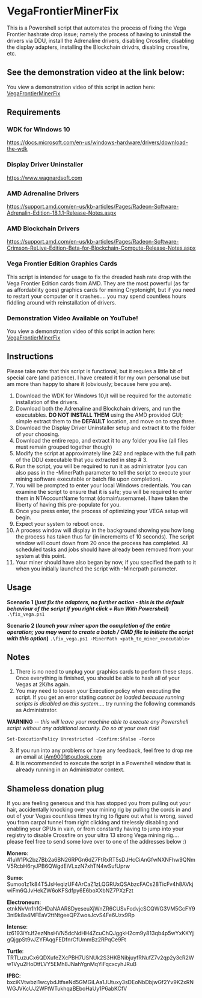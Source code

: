 # VegaFrontierMinerFix
This is a Powershell script that automates the process of fixing the Vega Frontier hashrate drop issue; namely the process of having to uninstall the drivers via DDU, install the Adrenaline drivers, disabling Crossfire, disabling the display adapters, installing the Blockchain drivdrs, disabling crossfire, etc.

## See the demonstration video at the link below:
You view a demonstration video of this script in action here: [VegaFrontierMinerFix](https://ipbc.io/archive/2686/QmaV8RgjDot61Fcn1RUh4b3MBapH91P1nSWt4VcAUa9YEy "Vega Frontier Miner Fix!")


## Requirements

### WDK for WIndows 10

<https://docs.microsoft.com/en-us/windows-hardware/drivers/download-the-wdk>

### Display Driver Uninstaller

<https://www.wagnardsoft.com>

### AMD Adrenaline Drivers

<https://support.amd.com/en-us/kb-articles/Pages/Radeon-Software-Adrenalin-Edition-18.1.1-Release-Notes.aspx>

### AMD Blockchain Drivers
<https://support.amd.com/en-us/kb-articles/Pages/Radeon-Software-Crimson-ReLive-Edition-Beta-for-Blockchain-Compute-Release-Notes.aspx>

### Vega Frontier Edition Graphics Cards
This script is intended for usage to fix the dreaded hash rate drop with the Vega Frontier Edition cards from AMD.  They are the most powerful (as far as affordability goes) graphics cards for mining Cryptonight, but if you need to restart your computer or it crashes.... you may spend countless hours fiddling around with reinstallation of drivers.

### Demonstration Video Available on YouTube!
You view a demonstration video of this script in action here: [VegaFrontierMinerFix](https://www.youtube.com/watch?v=j9AGUGSHTs8 "Vega Frontier Miner Fix!")

## Instructions
Please take note that this script is functional, but it requies a little bit of special care (and patience).  I have created it for my own personal use but am more than happy to share it (obviously; because here you are).

1. Download the WDK for Windows 10,it will be required for the automatic installation of the drivers.
2. Download both the Adrenaline and Blockchain drivers, and run the executables.  **DO NOT INSTALL THEM** using the AMD provided GUI; simple extract them to the **DEFAULT** location, and move on to step three.
3. Download the Display Driver Uninstaller setup and extract it to the folder of your choosing.
4. Download the entire repo, and extract it to any folder you like (all files must remain grouped together though)
5. Modify the script at approximately line 242 and replace with the full path of the DDU executable that you extracted in step # 3.
6. Run the script, you will be required to run it as administrator (you can also pass in the -MinerPath parameter to tell the script to execute your mining software executable or batch file upon completion).
7. You will be prompted to enter your local Windows credentials.  You can examine the script to ensure that it is safe; you will be required to enter them in NTAccountName format (domain\username).  I have taken the liberty of having this pre-populate for you.
8. Once you press enter, the process of optimizing your VEGA setup will begin.
9. Expect your system to reboot once.
10.  A process window will display in the background showing you how long the process has taken thus far (in increments of 10 seconds).  The script window will count down from 20 once the process has completed.  All scheduled tasks and jobs should have already been removed from your system at this point.
11.  Your miner should have also began by now, if you specified the path to it when you initially launched the script with -Minerpath parameter.

## Usage
**Scenario 1 (*just fix the adapters, no further action - this is the default behaviour of the script if you right click + Run With Powershell*)**
`.\fix_vega.ps1`

**Scenario 2 (*launch your miner upon the completion of the entire operation; you may want to create a batch / CMD file to initiate the script with this option*)**
`.\fix_vega.ps1 -MinerPath <path_to_miner_executable>`


## Notes
1. There is no need to unplug your graphics cards to perform these steps.  Once everything is finished, you should be able to hash all of your Vegas at 2K/hs again.
2. You may need to loosen your Execution policy when executing the script.  If you get an error stating *cannot be loaded because running scripts
is disabled on this system*.... try running the following commands as Administrator. 

 **WARNING** *-- this will leave your machine able to execute any Powershell script without any additional security.  Do so at your own risk!*  

 `Set-ExecutionPolicy Unrestricted -Confirm:$false -Force`

 3. If you run into any problems or have any feedback, feel free to drop me an email at [iAm9001@outlook.com](mailto:iAm9001@outlook.com "iAm9001@outlook.com")
 4. It is recommended to execute the script in a Powershell window that is already running in an Administrator context.

## Shameless donation plug
If you are feeling generous and this has stopped you from pulling out your hair, accidentally knocking over your mining rig by pulling the cords in and out of your Vegas countless times trying to figure out what is wrong, saved you from carpal tunnel from right clicking and tirelessly disabling and enabling your GPUs in vain, or from constantly having to jump into your registry to disable Crossfire on your ultra 13 strong Vega mining rig.... please feel free to send some love over to one of the addresses below :)

**Monero**: 41uW1Pk2bz7Bb2a6BN26RPGn6dZ7FtRxRT5sDJHcCiAnGfwNXNFhw9QNmV5RcbH6ryJPB6QWgdEiVLxzN7xhTN4wSufUprw

**Sumo**:
Sumoo1z1k84T5JsHeqizUF4ArCaZ1zLQGRUxQSAbzcFACs28TicFv4h8AVkjwiFm6QJvHekZW6oKFSdfpy6E6boXXbNZ7PXzFzt

**Electroneum**:
etnkNvVn1h1GHDaNAAR8DyeseuXjWnZR6CUSvFodvjcSCQWG3VM5GcFY93ni9k8a4MFEaV2ttNtgeeQPZwosJcvS4Fe6Uzx9Rp

**Intense**: iz6193iYrJf2ezNhsHVN5dcNdHH4ZcuChQJggkH2cm9y813qb4p5wYxKKYjgQjgpSt9vJZYFAqgFEDfnrCfUmmBz2RPqCe9Ft

**Turtle**:
TRTLuzuCx6QDXufeZXcPBH7USNUk2S3HKBNibjuyfRNufZ7v2qp2y3cR2Ww1Vyu2HoDtfLVY5EMh8JNahYgnMqYiFqcxcyhJRuB

**IPBC**:
bxciKVtwbzi1wcybdJtfseNd5GMGiLAa1JUtuxy3sDEoNbDbjwGf2Yv9K2xRNWGJVKcUJ2WFtWTukhqaBEboHaUy1P6abKCfV
